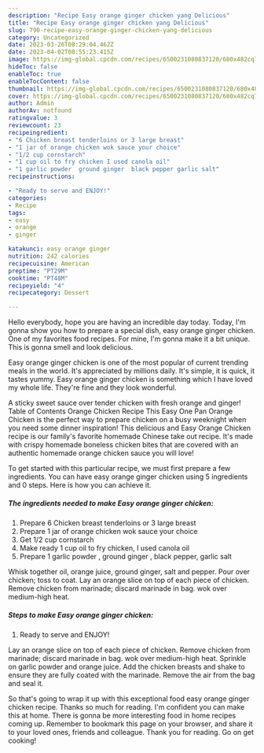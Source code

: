 ```yaml
---
description: "Recipe Easy orange ginger chicken yang Delicious"
title: "Recipe Easy orange ginger chicken yang Delicious"
slug: 790-recipe-easy-orange-ginger-chicken-yang-delicious
category: Uncategorized
date: 2023-03-26T08:29:04.462Z
date: 2023-04-02T08:55:23.415Z
image: https://img-global.cpcdn.com/recipes/6500231080837120/680x482cq70/easy-orange-ginger-chicken-recipe-main-photo.jpg
hideToc: false
enableToc: true
enableTocContent: false
thumbnail: https://img-global.cpcdn.com/recipes/6500231080837120/680x482cq70/easy-orange-ginger-chicken-recipe-main-photo.jpg
cover: https://img-global.cpcdn.com/recipes/6500231080837120/680x482cq70/easy-orange-ginger-chicken-recipe-main-photo.jpg
author: Admin
authorAv: notfound
ratingvalue: 3
reviewcount: 23
recipeingredient:
- "6 Chicken breast tenderloins or 3 large breast"
- "1 jar of orange chicken wok sauce your choice"
- "1/2 cup cornstarch"
- "1 cup oil to fry chicken I used canola oil"
- "1 garlic powder  ground ginger  black pepper garlic salt"
recipeinstructions:

- "Ready to serve and ENJOY!"
categories:
- Recipe
tags:
- easy
- orange
- ginger

katakunci: easy orange ginger 
nutrition: 242 calories
recipecuisine: American
preptime: "PT29M"
cooktime: "PT48M"
recipeyield: "4"
recipecategory: Dessert

---
```



Hello everybody, hope you are having an incredible day today. Today, I'm gonna show you how to prepare a special dish, easy orange ginger chicken. One of my favorites food recipes. For mine, I'm gonna make it a bit unique. This is gonna smell and look delicious.

Easy orange ginger chicken is one of the most popular of current trending meals in the world. It's appreciated by millions daily. It's simple, it is quick, it tastes yummy. Easy orange ginger chicken is something which I have loved my whole life. They're fine and they look wonderful.

A sticky sweet sauce over tender chicken with fresh orange and ginger! Table of Contents Orange Chicken Recipe This Easy One Pan Orange Chicken is the perfect way to prepare chicken on a busy weeknight when you need some dinner inspiration! This delicious and Easy Orange Chicken recipe is our family&#39;s favorite homemade Chinese take out recipe. It&#39;s made with crispy homemade boneless chicken bites that are covered with an authentic homemade orange chicken sauce you will love!


To get started with this particular recipe, we must first prepare a few ingredients. You can have easy orange ginger chicken using 5 ingredients and 0 steps. Here is how you can achieve it.

<!--inarticleads1-->

##### The ingredients needed to make Easy orange ginger chicken:

1. Prepare 6 Chicken breast tenderloins or 3 large breast
1. Prepare 1 jar of orange chicken wok sauce your choice
1. Get 1/2 cup cornstarch
1. Make ready 1 cup oil to fry chicken, I used canola oil
1. Prepare 1 garlic powder , ground ginger , black pepper, garlic salt


Whisk together oil, orange juice, ground ginger, salt and pepper. Pour over chicken; toss to coat. Lay an orange slice on top of each piece of chicken. Remove chicken from marinade; discard marinade in bag. wok over medium-high heat. 

<!--inarticleads2-->

##### Steps to make Easy orange ginger chicken:


1. Ready to serve and ENJOY!

Lay an orange slice on top of each piece of chicken. Remove chicken from marinade; discard marinade in bag. wok over medium-high heat. Sprinkle on garlic powder and orange juice. Add the chicken breasts and shake to ensure they are fully coated with the marinade. Remove the air from the bag and seal it. 

So that's going to wrap it up with this exceptional food easy orange ginger chicken recipe. Thanks so much for reading. I'm confident you can make this at home. There is gonna be more interesting food in home recipes coming up. Remember to bookmark this page on your browser, and share it to your loved ones, friends and colleague. Thank you for reading. Go on get cooking!
